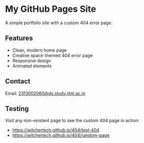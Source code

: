 # My GitHub Pages Site

A simple portfolio site with a custom 404 error page.

## Features
- Clean, modern home page
- Creative space-themed 404 error page
- Responsive design
- Animated elements

## Contact
Email: 23f3002060@ds.study.iitm.ac.in

## Testing
Visit any non-existent page to see the custom 404 page in action:
- https://witchertech.github.io/404/test-404
- https://witchertech.github.io/404/random-page
